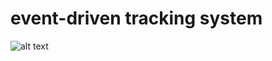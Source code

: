 # event-driven tracking system
![alt text](https://edwardthienhoang.files.wordpress.com/2018/08/0.jpg)
